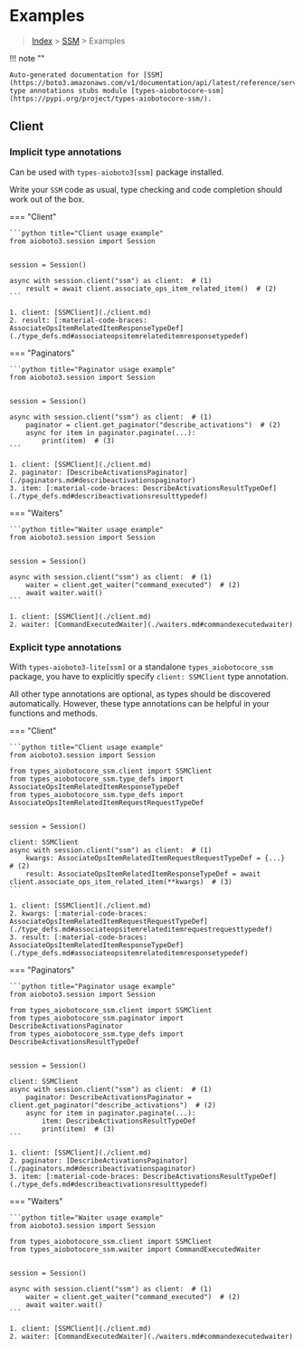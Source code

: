 # Examples

> [Index](../README.md) > [SSM](./README.md) > Examples

!!! note ""

    Auto-generated documentation for [SSM](https://boto3.amazonaws.com/v1/documentation/api/latest/reference/services/ssm.html#SSM)
    type annotations stubs module [types-aiobotocore-ssm](https://pypi.org/project/types-aiobotocore-ssm/).

## Client

### Implicit type annotations

Can be used with `types-aioboto3[ssm]` package installed.

Write your `SSM` code as usual,
type checking and code completion should work out of the box.



=== "Client"

    ```python title="Client usage example"
    from aioboto3.session import Session


    session = Session()

    async with session.client("ssm") as client:  # (1)
        result = await client.associate_ops_item_related_item()  # (2)
    ```

    1. client: [SSMClient](./client.md)
    2. result: [:material-code-braces: AssociateOpsItemRelatedItemResponseTypeDef](./type_defs.md#associateopsitemrelateditemresponsetypedef) 



=== "Paginators"

    ```python title="Paginator usage example"
    from aioboto3.session import Session


    session = Session()

    async with session.client("ssm") as client:  # (1)
        paginator = client.get_paginator("describe_activations")  # (2)
        async for item in paginator.paginate(...):
            print(item)  # (3)
    ```

    1. client: [SSMClient](./client.md)
    2. paginator: [DescribeActivationsPaginator](./paginators.md#describeactivationspaginator)
    3. item: [:material-code-braces: DescribeActivationsResultTypeDef](./type_defs.md#describeactivationsresulttypedef) 



=== "Waiters"

    ```python title="Waiter usage example"
    from aioboto3.session import Session


    session = Session()

    async with session.client("ssm") as client:  # (1)
        waiter = client.get_waiter("command_executed")  # (2)
        await waiter.wait()
    ```

    1. client: [SSMClient](./client.md)
    2. waiter: [CommandExecutedWaiter](./waiters.md#commandexecutedwaiter)


### Explicit type annotations

With `types-aioboto3-lite[ssm]`
or a standalone `types_aiobotocore_ssm` package, you have to explicitly specify
`client: SSMClient` type annotation.

All other type annotations are optional, as types should be discovered automatically.
However, these type annotations can be helpful in your functions and methods.


=== "Client"

    ```python title="Client usage example"
    from aioboto3.session import Session

    from types_aiobotocore_ssm.client import SSMClient
    from types_aiobotocore_ssm.type_defs import AssociateOpsItemRelatedItemResponseTypeDef
    from types_aiobotocore_ssm.type_defs import AssociateOpsItemRelatedItemRequestRequestTypeDef


    session = Session()

    client: SSMClient
    async with session.client("ssm") as client:  # (1)
        kwargs: AssociateOpsItemRelatedItemRequestRequestTypeDef = {...}  # (2)
        result: AssociateOpsItemRelatedItemResponseTypeDef = await client.associate_ops_item_related_item(**kwargs)  # (3)
    ```

    1. client: [SSMClient](./client.md)
    2. kwargs: [:material-code-braces: AssociateOpsItemRelatedItemRequestRequestTypeDef](./type_defs.md#associateopsitemrelateditemrequestrequesttypedef) 
    3. result: [:material-code-braces: AssociateOpsItemRelatedItemResponseTypeDef](./type_defs.md#associateopsitemrelateditemresponsetypedef) 



=== "Paginators"

    ```python title="Paginator usage example"
    from aioboto3.session import Session

    from types_aiobotocore_ssm.client import SSMClient
    from types_aiobotocore_ssm.paginator import DescribeActivationsPaginator
    from types_aiobotocore_ssm.type_defs import DescribeActivationsResultTypeDef


    session = Session()

    client: SSMClient
    async with session.client("ssm") as client:  # (1)
        paginator: DescribeActivationsPaginator = client.get_paginator("describe_activations")  # (2)
        async for item in paginator.paginate(...):
            item: DescribeActivationsResultTypeDef
            print(item)  # (3)
    ```

    1. client: [SSMClient](./client.md)
    2. paginator: [DescribeActivationsPaginator](./paginators.md#describeactivationspaginator)
    3. item: [:material-code-braces: DescribeActivationsResultTypeDef](./type_defs.md#describeactivationsresulttypedef) 



=== "Waiters"

    ```python title="Waiter usage example"
    from aioboto3.session import Session

    from types_aiobotocore_ssm.client import SSMClient
    from types_aiobotocore_ssm.waiter import CommandExecutedWaiter


    session = Session()

    async with session.client("ssm") as client:  # (1)
        waiter = client.get_waiter("command_executed")  # (2)
        await waiter.wait()
    ```

    1. client: [SSMClient](./client.md)
    2. waiter: [CommandExecutedWaiter](./waiters.md#commandexecutedwaiter)


